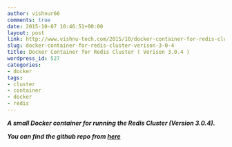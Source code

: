 ```yaml
---
author: vishnur66
comments: true
date: 2015-10-07 10:46:51+00:00
layout: post
link: http://www.vishnu-tech.com/2015/10/docker-container-for-redis-cluster-verison-3-0-4/
slug: docker-container-for-redis-cluster-verison-3-0-4
title: Docker Container for Redis Cluster ( Verison 3.0.4 )
wordpress_id: 527
categories:
- docker
tags:
- cluster
- container
- docker
- redis
---
```


_**A small Docker container for running the Redis Cluster (Version 3.0.4).**_

_**You can find the github repo from [here](https://github.com/vishnudxb/docker-redis-cluster)**_
